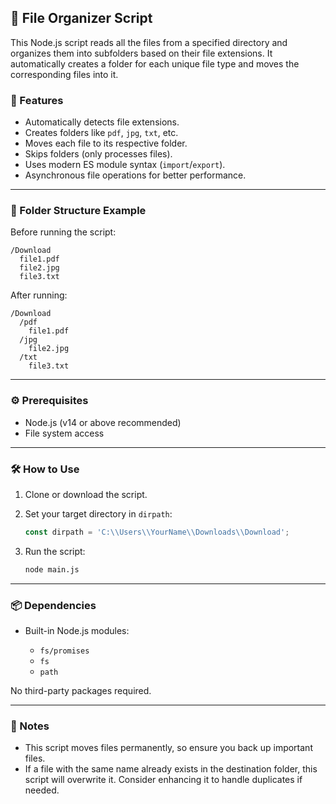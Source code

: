 ## 📁 File Organizer Script

This Node.js script reads all the files from a specified directory and organizes them into subfolders based on their file extensions. It automatically creates a folder for each unique file type and moves the corresponding files into it.

### 🚀 Features

* Automatically detects file extensions.
* Creates folders like `pdf`, `jpg`, `txt`, etc.
* Moves each file to its respective folder.
* Skips folders (only processes files).
* Uses modern ES module syntax (`import`/`export`).
* Asynchronous file operations for better performance.

---

### 📂 Folder Structure Example

Before running the script:

```
/Download
  file1.pdf
  file2.jpg
  file3.txt
```

After running:

```
/Download
  /pdf
    file1.pdf
  /jpg
    file2.jpg
  /txt
    file3.txt
```

---

### ⚙️ Prerequisites

* Node.js (v14 or above recommended)
* File system access

---

### 🛠️ How to Use

1. Clone or download the script.
2. Set your target directory in `dirpath`:

   ```js
   const dirpath = 'C:\\Users\\YourName\\Downloads\\Download';
   ```
3. Run the script:

   ```bash
   node main.js
   ```

---

### 📦 Dependencies

* Built-in Node.js modules:

  * `fs/promises`
  * `fs`
  * `path`

No third-party packages required.

---

### 🧠 Notes

* This script moves files permanently, so ensure you back up important files.
* If a file with the same name already exists in the destination folder, this script will overwrite it. Consider enhancing it to handle duplicates if needed.

